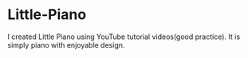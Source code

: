 # Little-Piano
I created Little Piano using YouTube tutorial videos(good practice). It is simply piano with enjoyable design. 

